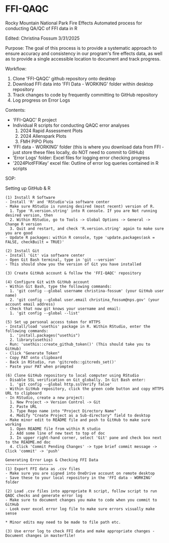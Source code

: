 # FFI-QAQC

Rocky Mountain National Park Fire Effects
Automated process for conducting QA/QC of FFI data in R

Edited: Christina Fossum 3/31/2025


Purpose: 
The goal of this process is to provide a systematic approach to ensure accuracy and consistency in our program's fire effects data, as well as to provide a single accessible location to document and track progress.

Workflow:
1. Clone 'FFI-QAQC' github repository onto desktop
2. Download FFI data into 'FFI Data - WORKING' folder within desktop repository
3. Track changes to code by frequently committing to GitHub repository
4. Log progress on Error Logs 

Contents:
- 'FFI-QAQC' R project
- Individual R scripts for conducting QAQC error analyses 
    1. 2024 Rapid Assessment Plots
    2. 2024 Allenspark Plots
    3. FMH PIPO Plots
- 'FFI data - WORKING' folder (this is where you download data from FFI - just store these files locally, do NOT need to commit to GitHub)
- 'Error Logs' folder: Excel files for logging error checking progress
- '2024PlotFFIKey' excel file: Outline of error log queries contained in R scripts



SOP:

Setting up GitHub & R
~~~~~~~~~~~~~~~~~~~~~~
(1) Install R Software
- Install 'R' and 'RStudio'via software center
- Make sure RStudio is running desired (most recent) version of R. 
  1. Type 'R.version.string' into R console. If you are Not running desired version, then
  2. Within RStudio, go to Tools -> Global Options -> General -> Change R version
  3. Quit and restart, and check 'R.version.string' again to make sure you are good
- Update R packages: within R console, type 'update.packages(ask = FALSE, checkBuilt = TRUE)'

(2) Install Git
- Install 'Git' via software center
- Open Git Bash terminal, type in 'git --version'
- This should show you the version of Git you have installed

(3) Create GitHub account & follow the 'FFI-QAQC' repository

(4) Configure Git with GitHub account
- Within Git Bash, type the following commands:
  1. 'git config --global username christina-fossum' (your GitHub user name)
  2. 'git config --global user.email christina_fossum@nps.gov' (your account email address)
- Check that now git knows your username and email:
  1. 'git config --global --list'
  
(5) Set up personal access token for HTTPS
- Install/load 'usethis' package in R. Within RStudio, enter the following commands:
  1. 'install.packages("usethis")
  2. library(usethis)
- Run: 'usethis::create_github_token()' (This should take you to GitHub)
- Click "Generate Token"
- Copy PAT onto clipboard
- Back in RStudio, run 'gitcreds::gitcreds_set()'
- Paste your PAT when prompted

(6) Clone GitHub repository to local computer using RStudio
- Disable SSL verification on Git globally. In Git Bash enter:
  1. 'git config --global http.sslVerify false'
- Within GitHub repository, click the green code button and copy HTTPS URL to clipboard
- In RStudio, create a new project:
  1. New Project -> Version Control -> Git
  2. Paste URL
  3. Type Repo name into "Project Directory Name"
  4. Modify "Create Project as a Sub-directory" field to desktop
- Make minor edit to README file and posh to GitHub to make sure working
  1. Open README file from within R studio
  2. Add some line of new text to top of doc
  3. In upper right-hand corner, select 'Git' pane and check box next to the README.md doc
  4. Click 'Commit Pending Changes' -> type brief commit message -> Click 'commit' -> 'push'

Generating Error Logs & Checking FFI Data
~~~~~~~~~~~~~~~~~~~~~
(1) Export FFI data as .csv files
- Make sure you are signed into OneDrive account on remote desktop
- Save these to your local repository in the 'FFI data - WORKING' folder

(2) Load .csv files into appropriate R script, follow script to run QAQC checks and generate error log
- Make sure to document changes you make to code when you commit to GitHub
- Look over excel error log file to make sure errors visually make sense

* Minor edits may need to be made to file path etc.

(3) Use error log to check FFI data and make appropriate changes - Document changes in masterfile! 

















